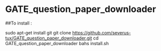 # GATE_question_paper_downloader

##To install :

  sudo apt-get install git
  git clone https://github.com/severus-tux/GATE_question_paper_downloader.git
  cd GATE_question_paper_downloader
  bahs install.sh
